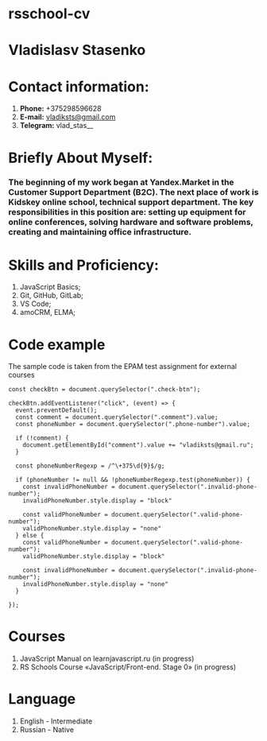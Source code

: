 # rsschool-cv

# **Vladislasv Stasenko**

# **Contact information:**
1. **Phone:** +375298596628
2. **E-mail:** vladiksts@gmail.com
3. **Telegram:** vlad_stas__

# **Briefly About Myself:**

### The beginning of my work began at Yandex.Market in the Customer Support Department (B2C). The next place of work is Kidskey online school, technical support department. The key responsibilities in this position are: setting up equipment for online conferences, solving hardware and software problems, creating and maintaining office infrastructure.

# **Skills and Proficiency:**
1. JavaScript Basics; 
2. Git, GitHub, GitLab;
3. VS Code;
4. amoCRM, ELMA;

# **Code example**
The sample code is taken from the EPAM test assignment for external courses

```
const checkBtn = document.querySelector(".check-btn");

checkBtn.addEventListener("click", (event) => {
  event.preventDefault();
  const comment = document.querySelector(".comment").value;
  const phoneNumber = document.querySelector(".phone-number").value;

  if (!comment) {
    document.getElementById("comment").value += "vladiksts@gmail.ru";
  }

  const phoneNumberRegexp = /^\+375\d{9}$/g;

  if (phoneNumber != null && !phoneNumberRegexp.test(phoneNumber)) {
    const invalidPhoneNumber = document.querySelector(".invalid-phone-number");
    invalidPhoneNumber.style.display = "block"

    const validPhoneNumber = document.querySelector(".valid-phone-number");
    validPhoneNumber.style.display = "none"
  } else {
    const validPhoneNumber = document.querySelector(".valid-phone-number");
    validPhoneNumber.style.display = "block"

    const invalidPhoneNumber = document.querySelector(".invalid-phone-number");
    invalidPhoneNumber.style.display = "none"
  }

});
```
# **Courses**
1. JavaScript Manual on learnjavascript.ru (in progress)
2. RS Schools Course «JavaScript/Front-end. Stage 0» (in progress) 

# **Language**

1. English - Intermediate
2. Russian - Native
